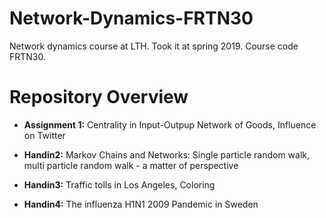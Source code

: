 # Network-Dynamics-FRTN30
Network dynamics course at LTH. Took it at spring 2019. Course code FRTN30. 

# Repository Overview

- **Assignment 1:** Centrality in Input-Outpup Network of Goods, Influence on Twitter

- **Handin2:** Markov Chains and Networks: Single particle random walk, multi particle random walk - a matter of perspective

- **Handin3:** Traffic tolls in Los Angeles, Coloring

- **Handin4:** The influenza H1N1 2009 Pandemic in Sweden
